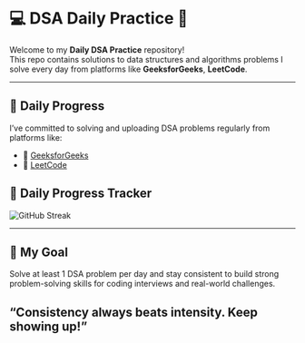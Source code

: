 
 # 💻 DSA Daily Practice 🚀 

Welcome to my **Daily DSA Practice** repository!  
This repo contains solutions to data structures and algorithms problems I solve every day from platforms like **GeeksforGeeks**, **LeetCode**.

---

## 📅 Daily Progress

I’ve committed to solving and uploading DSA problems regularly from platforms like:

- 💚 [GeeksforGeeks](https://www.geeksforgeeks.org/user/rmehtayl74/)
- 🧡 [LeetCode](https://leetcode.com/u/Riya_Mehta17/)

## 📅 Daily Progress Tracker

![GitHub Streak](https://streak-stats.demolab.com?user=rmehtayl74&theme=tokyonight&hide_border=true)

---

## 🎯 My Goal

Solve at least 1 DSA problem per day and stay consistent to build strong problem-solving skills for coding interviews and real-world challenges.

  ## “Consistency always beats intensity. Keep showing up!”

